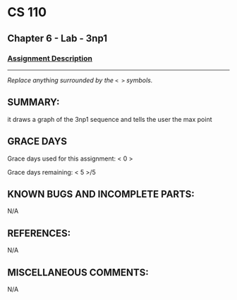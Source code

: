 # CS 110
## Chapter 6 - Lab - 3np1

### [Assignment Description](https://docs.google.com/document/d/1k8qs8vIsvlLiU3KX9Uql6LjVPWp0CBAjo_oArBhH2k4/edit?usp=sharing)

***

_Replace anything surrounded by the `< >` symbols._

## SUMMARY:
 it draws a graph of the 3np1 sequence and tells the user the max point

## GRACE DAYS
Grace days used for this assignment: < 0 >

Grace days remaining: < 5 >/5

## KNOWN BUGS AND INCOMPLETE PARTS:
 N/A

## REFERENCES:
 N/A

## MISCELLANEOUS COMMENTS:
 N/A
